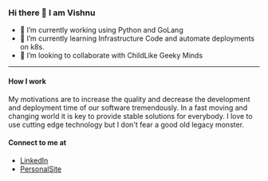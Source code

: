 ### Hi there 👋 I am Vishnu

<!--
**vishnu-chegondi/vishnu-chegondi** is a ✨ _special_ ✨ repository because its `README.md` (this file) appears on your GitHub profile.
- 🤔 I’m looking for help with ...
- 💬 Ask me about ...
- 📫 How to reach me: ...
- 😄 Pronouns: ...
- ⚡ Fun fact: ...
-->

- 🔭 I’m currently working using Python and GoLang
- 🌱 I’m currently learning Infrastructure Code and automate deployments on k8s.
- 👯 I’m looking to collaborate with ChildLike Geeky Minds

---

#### How I work

My motivations are to increase the quality and decrease the development and deployment time of our software tremendously. In a fast moving and changing world it is key to provide stable solutions for everybody. I love to use cutting edge technology but I don't fear a good old legacy monster. 


#### Connect to me at

- [LinkedIn](https://www.linkedin.com/in/vishnuchegondi/)
- [PersonalSite](https://codeamenity.in/)
